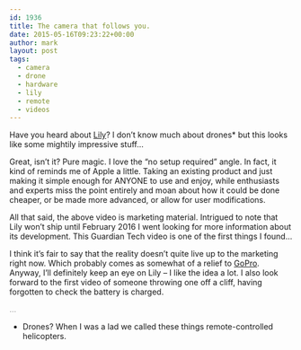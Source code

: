 ```yaml
---
id: 1936
title: The camera that follows you.
date: 2015-05-16T09:23:22+00:00
author: mark
layout: post
tags:
  - camera
  - drone
  - hardware
  - lily
  - remote
  - videos
---
```

Have you heard about [Lily](https://www.lily.camera)? I don&#8217;t know much about drones* but this looks like some mightily impressive stuff&#8230;

<span class="embed-youtube" style="text-align:center; display: block;"></span>

Great, isn&#8217;t it? Pure magic. I love the &#8220;no setup required&#8221; angle. In fact, it kind of reminds me of Apple a little. Taking an existing product and just making it simple enough for ANYONE to use and enjoy, while enthusiasts and experts miss the point entirely and moan about how it could be done cheaper, or be made more advanced, or allow for user modifications.

All that said, the above video is marketing material. Intrigued to note that Lily won&#8217;t ship until February 2016 I went looking for more information about its development. This Guardian Tech video is one of the first things I found&#8230;

<span class="embed-youtube" style="text-align:center; display: block;"></span>

I think it&#8217;s fair to say that the reality doesn&#8217;t quite live up to the marketing right now. Which probably comes as somewhat of a relief to [GoPro](http://gopro.com). Anyway, I&#8217;ll definitely keep an eye on Lily &#8211; I like the idea a lot. I also look forward to the first video of someone throwing one off a cliff, having forgotten to check the battery is charged.

<span style="color: #999999;">&#8230;</span>

* Drones? When I was a lad we called these things remote-controlled helicopters.

&nbsp;
